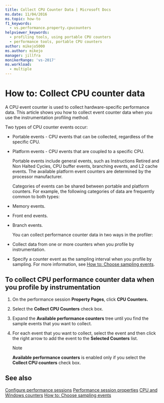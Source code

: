 ```yaml
---
title: Collect CPU Counter Data | Microsoft Docs
ms.date: 11/04/2016
ms.topic: how-to
f1_keywords: 
  - vs.performance.property.cpucounters
helpviewer_keywords: 
  - profiling tools, using portable CPU counters
  - performance tools, portable CPU counters
author: mikejo5000
ms.author: mikejo
manager: jillfra
monikerRange: 'vs-2017'
ms.workload: 
  - multiple
---
```

# How to: Collect CPU counter data

A CPU event counter is used to collect hardware-specific performance data. This article shows you how to collect event counter data when you use the instrumentation profiling method.

Two types of CPU counter events occur:

- Portable events - CPU events that can be collected, regardless of the specific CPU.

- Platform events - CPU events that are coupled to a specific CPU.

  Portable events include general events, such as Instructions Retired and Non Halted Cycles, CPU buffer events, branching events, and L2 cache events. The available platform event counters are determined by the processor manufacturer.

  Categories of events can be shared between portable and platform counters. For example, the following categories of data are frequently common to both types:

- Memory events.

- Front end events.

- Branch events.

  You can collect performance counter data in two ways in the profiler:

- Collect data from one or more counters when you profile by instrumentation.

- Specify a counter event as the sampling interval when you profile by sampling. For more information, see [How to: Choose sampling events](../profiling/how-to-choose-sampling-events.md).

## To collect CPU performance counter data when you profile by instrumentation

1. On the performance session **Property Pages**, click **CPU Counters.**

2. Select the **Collect CPU Counters** check box.

3. Expand the **Available performance counters** tree until you find the sample events that you want to collect.

4. For each event that you want to collect, select the event and then click the right arrow to add the event to the **Selected Counters** list.

    > [!NOTE]
    > **Available performance counters** is enabled only if you select the **Collect CPU counters** check box.

## See also

[Configure performance sessions](../profiling/configuring-performance-sessions.md)
[Performance session properties](../profiling/performance-session-properties.md)
[CPU and Windows counters](../profiling/cpu-and-windows-counters.md)
[How to: Choose sampling events](../profiling/how-to-choose-sampling-events.md)
